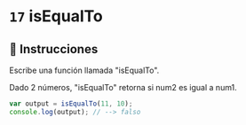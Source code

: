 # `17` isEqualTo

## 📝 Instrucciones 

Escribe una función llamada "isEqualTo".

Dado 2 números, "isEqualTo" retorna si num2 es igual a num1.

```Javascript
var output = isEqualTo(11, 10);
console.log(output); // --> falso